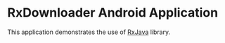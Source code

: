 RxDownloader Android Application
================================

This application demonstrates the use of [RxJava](http://github.com/Netflix/RxJava) library. 
